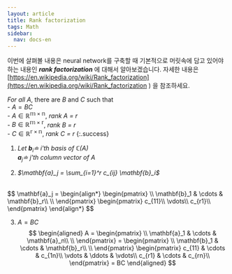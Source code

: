 ```yaml
---
layout: article
title: Rank factorization
tags: Math
sidebar:
  nav: docs-en
---
```


이번에 살펴볼 내용은 neural network를 구축할 때 기본적으로 머릿속에 담고 있어야하는 내용인 ***rank factorization*** 에 대해서 알아보겠습니다.
자세한 내용은 [https://en.wikipedia.org/wiki/Rank_factorization](https://en.wikipedia.org/wiki/Rank_factorization ) 을 참조하세요.
<br>

*For all* $A$, there are $B$ and $C$ such that <br> - $A = BC$
<br> - $A \in \mathbb{R^{m \times n}}$, *rank $A$ = $r$*
<br> - $B \in \mathbb{R^{m \times r}}$, *rank $B$ = $r$*
<br> - $C \in \mathbb{R^{r \times n}}$, *rank $C$ = $r$*
{:.success}

<!--more-->

1. *Let $\mathbf{b}_i \doteq$ i'th basis of $\mathbb{C}(A)$
<br> $\mathbf{a}_j \doteq$ j'th column vector of $A$*

2. *$\mathbf{a}_j = \sum_{i=1}^r c_{ij} \mathbf{b}_i$*
<br>
$$
\mathbf{a}_j =
\begin{align*}
\begin{pmatrix}
\\
\mathbf{b}_1 & \cdots & \mathbf{b}_r\\
\\
\end{pmatrix}
\begin{pmatrix}
c_{11}\\
\vdots\\
c_{r1}\\
\end{pmatrix}
\end{align*}
$$

3. $A = BC$ <br>
$$
\begin{aligned}
A =
\begin{pmatrix}
\\
\mathbf{a}_1 & \cdots & \mathbf{a}_n\\
\\
\end{pmatrix} =
\begin{pmatrix}
\\
\mathbf{b}_1 & \cdots & \mathbf{b}_r\\
\\
\end{pmatrix}
\begin{pmatrix}
c_{11} & \cdots & c_{1n}\\
\vdots & \ddots & \vdots\\
c_{r1} & \cdots & c_{rn}\\
\end{pmatrix}
= BC
\end{aligned}
$$
